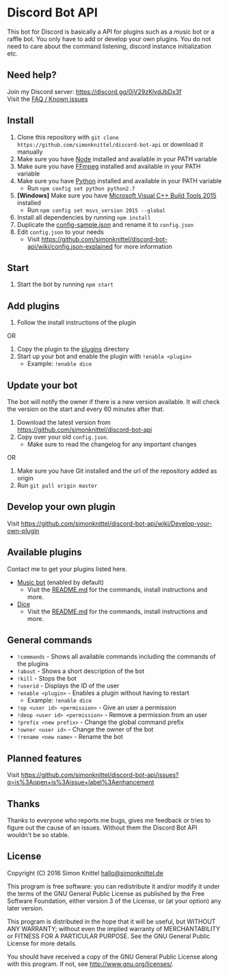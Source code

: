Discord Bot API
===
This bot for Discord is basically a API for plugins such as a music bot or a raffle bot. You only have to add or develop your own plugins. You do not need to care about the command listening, discord instance initialization etc.

Need help?
---
Join my Discord server: https://discord.gg/0jV29zKlvdJbDx3f  
Visit the [FAQ / Known issues](https://github.com/simonknittel/discord-bot-api/wiki/FAQ---Known-issues)  

Install
---
1. Clone this repository with `git clone https://github.com/simonknittel/discord-bot-api` or download it manually
2. Make sure you have [Node](https://nodejs.org/en/) installed and available in your PATH variable
3. Make sure you have [FFmpeg](https://www.ffmpeg.org/) installed and available in your PATH variable
4. Make sure you have [Python](https://www.python.org/) installed and available in your PATH variable
    * Run `npm config set python python2.7`
5. **[Windows]** Make sure you have [Microsoft Visual C++ Build Tools 2015](https://www.microsoft.com/en-us/download/details.aspx?id=49983) installed
    * Run `npm config set msvs_version 2015 --global`
6. Install all dependencies by running `npm install`
7. Duplicate the [config-sample.json](./config-sample.json) and rename it to `config.json`
8. Edit `config.json` to your needs
    * Visit https://github.com/simonknittel/discord-bot-api/wiki/config.json-explained for more information

Start
---
1. Start the bot by running `npm start`

Add plugins
---
1. Follow the install instructions of the plugin

OR

1. Copy the plugin to the [plugins](./plugins) directory
2. Start up your bot and enable the plugin with `!enable <plugin>`
    * Example: `!enable dice`

Update your bot
---
The bot will notify the owner if there is a new version available. It will check the version on the start and every 60 minutes after that.

1. Download the latest version from https://github.com/simonknittel/discord-bot-api
2. Copy over your old `config.json`.
    * Make sure to read the changelog for any important changes

OR

1. Make sure you have Git installed and the url of the repository added as origin
2. Run `git pull origin master`

Develop your own plugin
---
Visit https://github.com/simonknittel/discord-bot-api/wiki/Develop-your-own-plugin

Available plugins
---
Contact me to get your plugins listed here.

* [Music bot](./plugins/music-bot) (enabled by default)
    + Visit the [README.md](./plugins/music-bot/README.md) for the commands, install instructions and more.
* [Dice](./plugins/dice)
    + Visit the [README.md](./plugins/dice/README.md) for the commands, install instructions and more.

General commands
---

* `!commands` - Shows all available commands including the commands of the plugins
* `!about` - Shows a short description of the bot
* `!kill` - Stops the bot
* `!userid` - Displays the ID of the user
* `!enable <plugin>` - Enables a plugin without having to restart
    + Example: `!enable dice`
* `!op <user id> <permission>` - Give an user a permission
* `!deop <user id> <permission>` - Remove a permission from an user
* `!prefix <new prefix>` - Change the global command prefix
* `!owner <user id>` - Change the owner of the bot
* `!rename <new name>` - Rename the bot

Planned features
---
Visit https://github.com/simonknittel/discord-bot-api/issues?q=is%3Aopen+is%3Aissue+label%3Aenhancement

Thanks
---
Thanks to everyone who reports me bugs, gives me feedback or tries to figure out the cause of an issues. Without them the Discord Bot API wouldn't be so stable.

License
---
Copyright (C) 2016  Simon Knittel <hallo@simonknittel.de>

This program is free software: you can redistribute it and/or modify
it under the terms of the GNU General Public License as published by
the Free Software Foundation, either version 3 of the License, or
(at your option) any later version.

This program is distributed in the hope that it will be useful,
but WITHOUT ANY WARRANTY; without even the implied warranty of
MERCHANTABILITY or FITNESS FOR A PARTICULAR PURPOSE.  See the
GNU General Public License for more details.

You should have received a copy of the GNU General Public License
along with this program.  If not, see <http://www.gnu.org/licenses/>.
